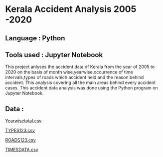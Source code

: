 
# Kerala Accident Analysis  2005 -2020

## Language : Python
## Tools used : Jupyter Notebook

This project anlyses the accident data of Kerala from the year of 2005 to 2020 on the basis of month wise,yearwise,occurrence of time intervals,types of roads which accident held and the reason behind accident. This analysis covering all the main areas behind every accident cases. This accident data analysis was done using the Python program on Jupyter Notebook. 

## Data :
[Yearwisetotal.csv](https://github.com/Sachinsn19/EduBridge/files/7027545/Yearwisetotal.csv)

[TYPES123.csv](https://github.com/Sachinsn19/EduBridge/files/7027546/TYPES123.csv)

[ROADS123.csv](https://github.com/Sachinsn19/EduBridge/files/7027547/ROADS123.csv)

[TIMESDATA.csv](https://github.com/Sachinsn19/EduBridge/files/7027548/TIMESDATA.csv)

